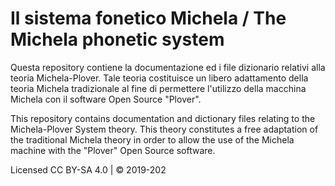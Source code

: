 # Il sistema fonetico Michela / The Michela phonetic system

Questa repository contiene la documentazione ed i file dizionario relativi alla teoria Michela-Plover. Tale teoria costituisce un libero adattamento della teoria Michela tradizionale al fine di permettere l'utilizzo della macchina Michela con il software Open Source "Plover".  

This repository contains documentation and dictionary files relating to the Michela-Plover System theory. This theory constitutes a free adaptation of the traditional Michela theory in order to allow the use of the Michela machine with the "Plover" Open Source software.


Licensed CC BY-SA 4.0 | © 2019-202

